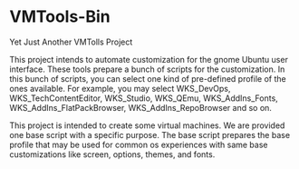 # VMTools-Bin
 Yet Just  Another  VMTolls Project

 This project intends to automate customization for the gnome Ubuntu user interface. These tools prepare a bunch of scripts for the customization. In this bunch of scripts, you can select one kind of pre-defined profile of the ones available. For example, you may select WKS_DevOps, WKS_TechContentEditor, WKS_Studio, WKS_QEmu, WKS_AddIns_Fonts, WKS_AddIns_FlatPackBrowser, WKS_AddIns_RepoBrowser and so on.

 This project is intended to create some virtual machines. We are provided one base script with a specific purpose. The base script prepares the base profile that may be used for common os experiences with same base customizations like screen, options, themes, and fonts.
 
